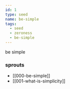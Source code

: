 ```yaml
---
id: 1
type: seed
name: be-simple
tags:
  - seed
  - zeroness
  - be-simple
---
```

be simple

### sprouts
- [[000-be-simple]]
- [[001-what-is-simplicity]]